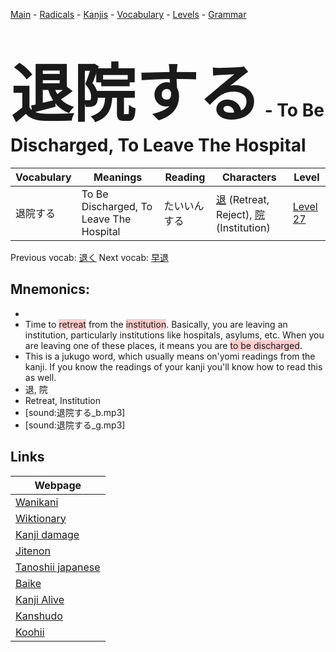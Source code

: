 <style> bigfont {font-size: 100px}</style>
[Main](../README.md) -
[Radicals](../radicals.md) -
[Kanjis](../kanjis.md) -
[Vocabulary](../vocabulary.md) -
[Levels](../levels.md) -
[Grammar](../grammar.md)
# <bigfont> 退院する</bigfont> - To Be Discharged, To Leave The Hospital 

| Vocabulary | Meanings | Reading | Characters | Level |
| --- | --- | --- | --- | --- |
| 退院する | To Be Discharged, To Leave The Hospital | たいいんする |  [退](../kanjis/退.md) (Retreat, Reject), [院](../kanjis/院.md) (Institution) | [Level 27](../levels/wk_level27.md) |

Previous vocab: [退く](退く.md) Next vocab: [早退](早退.md) 

## Mnemonics:

* 
* Time to <span style="background-color:#ffcccb"> retreat</span> from the <span style="background-color:#ffcccb"> institution</span>. Basically, you are leaving an institution, particularly institutions like hospitals, asylums, etc. When you are leaving one of these places, it means you are <span style="background-color:#ffcccb"> to be discharged</span>.
* This is a jukugo word, which usually means on'yomi readings from the kanji. If you know the readings of your kanji you'll know how to read this as well.
* 退, 院
* Retreat, Institution
* [sound:退院する_b.mp3]
* [sound:退院する_g.mp3]


## Links 

| Webpage |
| --- |
| [Wanikani          ](https://www.wanikani.com/kanji/退院する) |
| [Wiktionary        ](https://en.wiktionary.org/wiki/退院する) |
| [Kanji damage      ](http://www.kanjidamage.com/kanji/search?utf8=✓&q=退院する) |
| [Jitenon           ](https://jitenon.com/kanji/退院する) |
| [Tanoshii japanese ](https://www.tanoshiijapanese.com/dictionary/kanji.cfm?k=退院する) |
| [Baike             ](https://baike.baidu.com/item/退院する) |
| [Kanji Alive       ](https://app.kanjialive.com/退院する) |
| [Kanshudo          ](https://www.kanshudo.com/searchmn?q=退院する) |
| [Koohii            ](https://kanji.koohii.com/study/kanji/退院する) |

